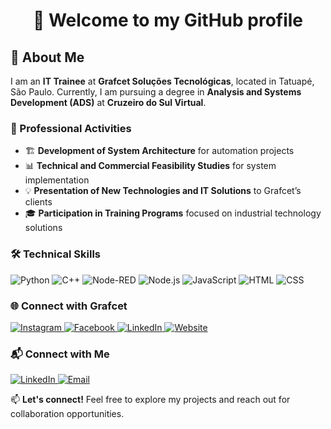 

<h1 align="center">👋 Welcome to my GitHub profile</h1>

## 🚀 About Me  

I am an **IT Trainee** at **Grafcet Soluções Tecnológicas**, located in Tatuapé, São Paulo. Currently, I am pursuing a degree in **Analysis and Systems Development (ADS)** at **Cruzeiro do Sul Virtual**.  

### 🔧 Professional Activities  

- 🏗️ **Development of System Architecture** for automation projects  
- 📊 **Technical and Commercial Feasibility Studies** for system implementation  
- 💡 **Presentation of New Technologies and IT Solutions** to Grafcet’s clients  
- 🎓 **Participation in Training Programs** focused on industrial technology solutions  

### 🛠️ Technical Skills  

<p align="left">
  <img src="https://img.shields.io/badge/Python-%233776AB.svg?style=for-the-badge&logo=python&logoColor=white" alt="Python">
  <img src="https://img.shields.io/badge/C++-%2300599C.svg?style=for-the-badge&logo=c%2B%2B&logoColor=white" alt="C++">
  <img src="https://img.shields.io/badge/Node--RED-%238F0000.svg?style=for-the-badge&logo=nodered&logoColor=white" alt="Node-RED">
  <img src="https://img.shields.io/badge/Node.js-%23339933.svg?style=for-the-badge&logo=node.js&logoColor=white" alt="Node.js">
  <img src="https://img.shields.io/badge/JavaScript-%23F7DF1E.svg?style=for-the-badge&logo=javascript&logoColor=black" alt="JavaScript">
  <img src="https://img.shields.io/badge/HTML-%23E34F26.svg?style=for-the-badge&logo=html5&logoColor=white" alt="HTML">
  <img src="https://img.shields.io/badge/CSS-%231572B6.svg?style=for-the-badge&logo=css3&logoColor=white" alt="CSS">
</p>

### 🌐 Connect with Grafcet 

<p align="left">
  <a href="https://www.instagram.com/grafcetsolucoes/?hl=pt-br">
    <img src="https://img.shields.io/badge/Instagram-%23E4405F.svg?style=for-the-badge&logo=Instagram&logoColor=white" alt="Instagram">
  </a>
  <a href="https://www.facebook.com/GrafcetSolucoes/?eid=ARCFlCc9f3YKyAedR0zBZSXKUi2gVqLnAbBOO0hl3yx5M3m4_Z67uwyNLHQZFgY6R4NVuA-kPrMwBR2_">
    <img src="https://img.shields.io/badge/Facebook-%231877F2.svg?style=for-the-badge&logo=Facebook&logoColor=white" alt="Facebook">
  </a>
  <a href="https://www.linkedin.com/company/grafcetsolucoes/?originalSubdomain=br">
    <img src="https://img.shields.io/badge/LinkedIn-%230077B5.svg?style=for-the-badge&logo=LinkedIn&logoColor=white" alt="LinkedIn">
  </a>
  <a href="https://grafcet.com.br/">
    <img src="https://img.shields.io/badge/Website-%23000000.svg?style=for-the-badge&logo=Google-Chrome&logoColor=white" alt="Website">
  </a>
</p>

### 📬 Connect with Me  

<p align="left">
  <a href="https://www.linkedin.com/in/gabrielnmoura/">
    <img src="https://img.shields.io/badge/LinkedIn-%230077B5.svg?style=for-the-badge&logo=LinkedIn&logoColor=white" alt="LinkedIn">
  </a>
  <a href="mailto:contato.gabrielnmoura@gmail.com">
    <img src="https://img.shields.io/badge/Email-D14836?style=for-the-badge&logo=gmail&logoColor=white" alt="Email">
  </a>
</p>

📫 **Let's connect!** Feel free to explore my projects and reach out for collaboration opportunities.


